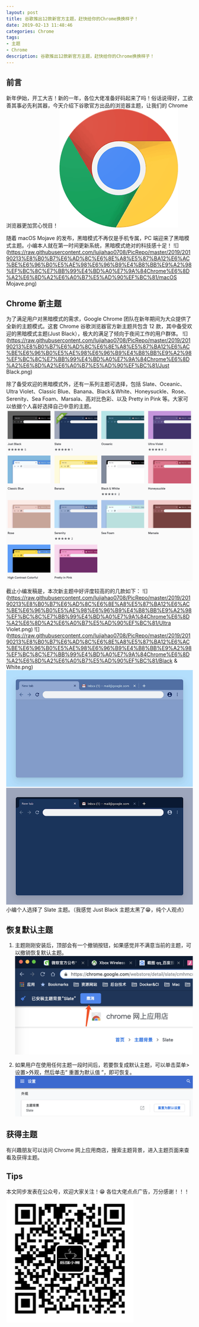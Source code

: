 ```yaml
---
layout: post
title: 谷歌推出12款新官方主题，赶快给你的Chrome换换样子！
date: 2019-02-13 11:48:46
categories: Chrome
tags:
- 主题
- Chrome
description: 谷歌推出12款新官方主题，赶快给你的Chrome换换样子！
---
```


## 前言
新年伊始，开工大吉！新的一年，各位大佬准备好码起来了吗！俗话说得好，工欲善其事必先利其器，今天介绍下谷歌官方出品的浏览器主题，让我们的 Chrome 浏览器更加赏心悦目！
![](https://raw.githubusercontent.com/lujiahao0708/PicRepo/master/2019/20190213%E8%B0%B7%E6%AD%8C%E6%8E%A8%E5%87%BA12%E6%AC%BE%E6%96%B0%E5%AE%98%E6%96%B9%E4%B8%BB%E9%A2%98%EF%BC%8C%E7%BB%99%E4%BD%A0%E7%9A%84Chrome%E6%8D%A2%E6%8D%A2%E6%A0%B7%E5%AD%90%EF%BC%81/chrome.png)

随着 macOS Mojave 的发布，黑暗模式不再仅是手机专属，PC 端迎来了黑暗模式主题。小编本人就在第一时间更新系统，黑暗模式绝对的科技感十足！
![](https://raw.githubusercontent.com/lujiahao0708/PicRepo/master/2019/20190213%E8%B0%B7%E6%AD%8C%E6%8E%A8%E5%87%BA12%E6%AC%BE%E6%96%B0%E5%AE%98%E6%96%B9%E4%B8%BB%E9%A2%98%EF%BC%8C%E7%BB%99%E4%BD%A0%E7%9A%84Chrome%E6%8D%A2%E6%8D%A2%E6%A0%B7%E5%AD%90%EF%BC%81/macOS Mojave.png)

## Chrome 新主题
为了满足用户对黑暗模式的需求，Google Chrome 团队在新年期间为大众提供了全新的主题模式。这套 Chrome 谷歌浏览器官方新主题共包含 12 款，其中备受欢迎的黑暗模式主题(Just Black），极大的满足了倾向于夜间工作的用户群体。
![](https://raw.githubusercontent.com/lujiahao0708/PicRepo/master/2019/20190213%E8%B0%B7%E6%AD%8C%E6%8E%A8%E5%87%BA12%E6%AC%BE%E6%96%B0%E5%AE%98%E6%96%B9%E4%B8%BB%E9%A2%98%EF%BC%8C%E7%BB%99%E4%BD%A0%E7%9A%84Chrome%E6%8D%A2%E6%8D%A2%E6%A0%B7%E5%AD%90%EF%BC%81/Just Black.png)

除了备受欢迎的黑暗模式外，还有一系列主题可选择，包括 Slate、Oceanic、Ultra Violet、Classic Blue、Banana、Black＆White、Honeysuckle、Rose、Serenity、Sea Foam、Marsala、高对比色彩、以及 Pretty in Pink 等。大家可以依据个人喜好选择自己中意的主题。
![](https://raw.githubusercontent.com/lujiahao0708/PicRepo/master/2019/20190213%E8%B0%B7%E6%AD%8C%E6%8E%A8%E5%87%BA12%E6%AC%BE%E6%96%B0%E5%AE%98%E6%96%B9%E4%B8%BB%E9%A2%98%EF%BC%8C%E7%BB%99%E4%BD%A0%E7%9A%84Chrome%E6%8D%A2%E6%8D%A2%E6%A0%B7%E5%AD%90%EF%BC%81/主题汇总.png)

截止小编发稿是，本次新主题中好评度较高的的几款如下：
![](https://raw.githubusercontent.com/lujiahao0708/PicRepo/master/2019/20190213%E8%B0%B7%E6%AD%8C%E6%8E%A8%E5%87%BA12%E6%AC%BE%E6%96%B0%E5%AE%98%E6%96%B9%E4%B8%BB%E9%A2%98%EF%BC%8C%E7%BB%99%E4%BD%A0%E7%9A%84Chrome%E6%8D%A2%E6%8D%A2%E6%A0%B7%E5%AD%90%EF%BC%81/Ultra Violet.png)
![](https://raw.githubusercontent.com/lujiahao0708/PicRepo/master/2019/20190213%E8%B0%B7%E6%AD%8C%E6%8E%A8%E5%87%BA12%E6%AC%BE%E6%96%B0%E5%AE%98%E6%96%B9%E4%B8%BB%E9%A2%98%EF%BC%8C%E7%BB%99%E4%BD%A0%E7%9A%84Chrome%E6%8D%A2%E6%8D%A2%E6%A0%B7%E5%AD%90%EF%BC%81/Black & White.png)
![](https://raw.githubusercontent.com/lujiahao0708/PicRepo/master/2019/20190213%E8%B0%B7%E6%AD%8C%E6%8E%A8%E5%87%BA12%E6%AC%BE%E6%96%B0%E5%AE%98%E6%96%B9%E4%B8%BB%E9%A2%98%EF%BC%8C%E7%BB%99%E4%BD%A0%E7%9A%84Chrome%E6%8D%A2%E6%8D%A2%E6%A0%B7%E5%AD%90%EF%BC%81/Serenity.png)
![](https://raw.githubusercontent.com/lujiahao0708/PicRepo/master/2019/20190213%E8%B0%B7%E6%AD%8C%E6%8E%A8%E5%87%BA12%E6%AC%BE%E6%96%B0%E5%AE%98%E6%96%B9%E4%B8%BB%E9%A2%98%EF%BC%8C%E7%BB%99%E4%BD%A0%E7%9A%84Chrome%E6%8D%A2%E6%8D%A2%E6%A0%B7%E5%AD%90%EF%BC%81/Slate.png)
小编个人选择了 Slate 主题。（我感觉 Just Black 主题太黑了😁，纯个人观点）
## 恢复默认主题
1. 主题刚刚安装后，顶部会有一个撤销按钮，如果感觉并不满意当前的主题，可以撤销恢复默认主题。
![](https://raw.githubusercontent.com/lujiahao0708/PicRepo/master/2019/20190213%E8%B0%B7%E6%AD%8C%E6%8E%A8%E5%87%BA12%E6%AC%BE%E6%96%B0%E5%AE%98%E6%96%B9%E4%B8%BB%E9%A2%98%EF%BC%8C%E7%BB%99%E4%BD%A0%E7%9A%84Chrome%E6%8D%A2%E6%8D%A2%E6%A0%B7%E5%AD%90%EF%BC%81/撤销主题.png)

1. 如果用户在使用任何主题一段时间后，若要恢复成默认主题，可以单击菜单>设置>外观，然后单击“ 重置为默认值 ”，即可恢复。
![](https://raw.githubusercontent.com/lujiahao0708/PicRepo/master/2019/20190213%E8%B0%B7%E6%AD%8C%E6%8E%A8%E5%87%BA12%E6%AC%BE%E6%96%B0%E5%AE%98%E6%96%B9%E4%B8%BB%E9%A2%98%EF%BC%8C%E7%BB%99%E4%BD%A0%E7%9A%84Chrome%E6%8D%A2%E6%8D%A2%E6%A0%B7%E5%AD%90%EF%BC%81/恢复默认主题.png)
## 获得主题
有兴趣朋友可以访问 Chrome 网上应用商店，搜索主题背景，进入主题页面来查看及获得主题。

## Tips
本文同步发表在公众号，欢迎大家关注！😁 各位大佬点点广告，万分感谢！！！
![](https://raw.githubusercontent.com/lujiahao0708/PicRepo/master/%E5%85%AC%E4%BC%97%E5%8F%B7%E4%BA%8C%E7%BB%B4%E7%A0%81.jpg)
